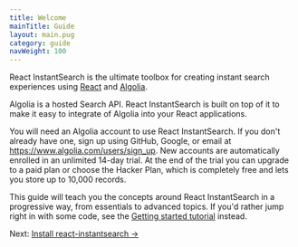 ```yaml
---
title: Welcome
mainTitle: Guide
layout: main.pug
category: guide
navWeight: 100
---
```


React InstantSearch is the ultimate toolbox for creating instant search experiences using [React](https://facebook.github.io/react/) and [Algolia](https://www.algolia.com/).

Algolia is a hosted Search API. React InstantSearch is built on top of it to make it easy to integrate of Algolia into your React applications.

You will need an Algolia account to use React InstantSearch. If you don't already have one, sign up using GitHub, Google, or email at https://www.algolia.com/users/sign_up. New accounts are automatically enrolled in an unlimited 14-day trial. At the end of the trial you can upgrade to a paid plan or choose the Hacker Plan, which is completely free and lets you store up to 10,000 records.

This guide will teach you the concepts around React InstantSearch in a progressive way, from
essentials to advanced topics. If you'd rather jump right in with some code, see the [Getting started tutorial](/Getting_started.html) instead.

<div class="guide-nav">
    <div class="guide-nav-right">
        Next: <a href="guide/Install.html">Install react-instantsearch →</a>
    </div>
</div>
